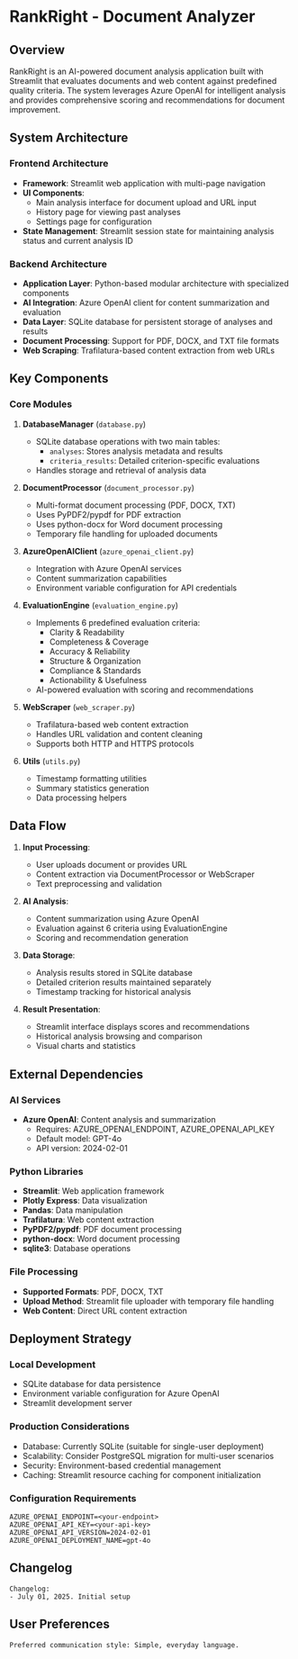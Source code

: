 # RankRight - Document Analyzer

## Overview

RankRight is an AI-powered document analysis application built with Streamlit that evaluates documents and web content against predefined quality criteria. The system leverages Azure OpenAI for intelligent analysis and provides comprehensive scoring and recommendations for document improvement.

## System Architecture

### Frontend Architecture
- **Framework**: Streamlit web application with multi-page navigation
- **UI Components**: 
  - Main analysis interface for document upload and URL input
  - History page for viewing past analyses
  - Settings page for configuration
- **State Management**: Streamlit session state for maintaining analysis status and current analysis ID

### Backend Architecture
- **Application Layer**: Python-based modular architecture with specialized components
- **AI Integration**: Azure OpenAI client for content summarization and evaluation
- **Data Layer**: SQLite database for persistent storage of analyses and results
- **Document Processing**: Support for PDF, DOCX, and TXT file formats
- **Web Scraping**: Trafilatura-based content extraction from web URLs

## Key Components

### Core Modules

1. **DatabaseManager** (`database.py`)
   - SQLite database operations with two main tables:
     - `analyses`: Stores analysis metadata and results
     - `criteria_results`: Detailed criterion-specific evaluations
   - Handles storage and retrieval of analysis data

2. **DocumentProcessor** (`document_processor.py`)
   - Multi-format document processing (PDF, DOCX, TXT)
   - Uses PyPDF2/pypdf for PDF extraction
   - Uses python-docx for Word document processing
   - Temporary file handling for uploaded documents

3. **AzureOpenAIClient** (`azure_openai_client.py`)
   - Integration with Azure OpenAI services
   - Content summarization capabilities
   - Environment variable configuration for API credentials

4. **EvaluationEngine** (`evaluation_engine.py`)
   - Implements 6 predefined evaluation criteria:
     - Clarity & Readability
     - Completeness & Coverage
     - Accuracy & Reliability
     - Structure & Organization
     - Compliance & Standards
     - Actionability & Usefulness
   - AI-powered evaluation with scoring and recommendations

5. **WebScraper** (`web_scraper.py`)
   - Trafilatura-based web content extraction
   - Handles URL validation and content cleaning
   - Supports both HTTP and HTTPS protocols

6. **Utils** (`utils.py`)
   - Timestamp formatting utilities
   - Summary statistics generation
   - Data processing helpers

## Data Flow

1. **Input Processing**:
   - User uploads document or provides URL
   - Content extraction via DocumentProcessor or WebScraper
   - Text preprocessing and validation

2. **AI Analysis**:
   - Content summarization using Azure OpenAI
   - Evaluation against 6 criteria using EvaluationEngine
   - Scoring and recommendation generation

3. **Data Storage**:
   - Analysis results stored in SQLite database
   - Detailed criterion results maintained separately
   - Timestamp tracking for historical analysis

4. **Result Presentation**:
   - Streamlit interface displays scores and recommendations
   - Historical analysis browsing and comparison
   - Visual charts and statistics

## External Dependencies

### AI Services
- **Azure OpenAI**: Content analysis and summarization
  - Requires: AZURE_OPENAI_ENDPOINT, AZURE_OPENAI_API_KEY
  - Default model: GPT-4o
  - API version: 2024-02-01

### Python Libraries
- **Streamlit**: Web application framework
- **Plotly Express**: Data visualization
- **Pandas**: Data manipulation
- **Trafilatura**: Web content extraction
- **PyPDF2/pypdf**: PDF document processing
- **python-docx**: Word document processing
- **sqlite3**: Database operations

### File Processing
- **Supported Formats**: PDF, DOCX, TXT
- **Upload Method**: Streamlit file uploader with temporary file handling
- **Web Content**: Direct URL content extraction

## Deployment Strategy

### Local Development
- SQLite database for data persistence
- Environment variable configuration for Azure OpenAI
- Streamlit development server

### Production Considerations
- Database: Currently SQLite (suitable for single-user deployment)
- Scalability: Consider PostgreSQL migration for multi-user scenarios
- Security: Environment-based credential management
- Caching: Streamlit resource caching for component initialization

### Configuration Requirements
```
AZURE_OPENAI_ENDPOINT=<your-endpoint>
AZURE_OPENAI_API_KEY=<your-api-key>
AZURE_OPENAI_API_VERSION=2024-02-01
AZURE_OPENAI_DEPLOYMENT_NAME=gpt-4o
```

## Changelog

```
Changelog:
- July 01, 2025. Initial setup
```

## User Preferences

```
Preferred communication style: Simple, everyday language.
```